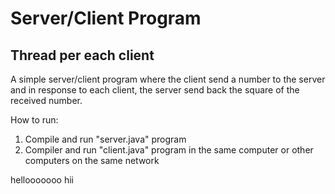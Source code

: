 # Server/Client Program

## Thread per each client

A simple server/client program where the client send a number to the server and in response to each client, the server send back the square of the received number.

How to run:
1. Compile and run "server.java" program
2. Compiler and run "client.java" program in the same computer or other computers on the same network

hellooooooo
hii
 
